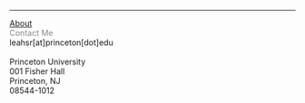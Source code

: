 
            


<hr>
<div class="row">
  <div class="columnl" style="color:#888">
            <a href="https://leahrosenstiel.github.io">About</a> <br>
            Contact Me
            </div>
  <div class="columnr">
leahsr[at]princeton[dot]edu 
<br> <br>
Princeton University <br />
001 Fisher Hall <br />
Princeton, NJ <br />
08544-1012
</div>

  </div>
